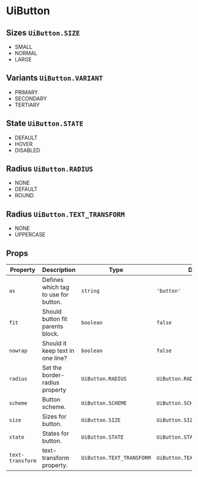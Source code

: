# UiButton

## Sizes `UiButton.SIZE`

-   SMALL
-   NORMAL
-   LARGE

## Variants `UiButton.VARIANT`

-   PRIMARY
-   SECONDARY
-   TERTIARY

## State `UiButton.STATE`

-   DEFAULT
-   HOVER
-   DISABLED

## Radius `UiButton.RADIUS`

-   NONE
-   DEFAULT
-   ROUND

## Radius `UiButton.TEXT_TRANSFORM`

-   NONE
-   UPPERCASE

## Props

| Property         | Description                          | Type                      | Default                        |
| ---------------- | ------------------------------------ | ------------------------- | ------------------------------ |
| `as`             | Defines which tag to use for button. | `string`                  | `'button'`                     |
| `fit`            | Should button fit parents block.     | `boolean`                 | `false`                        |
| `nowrap`         | Should it keep text in one line?     | `boolean`                 | `false`                        |
| `radius`         | Set the border-radius property       | `UiButton.RADIUS`         | `UiButton.RADIUS.DEFAULT`      |
| `scheme`         | Button scheme.                       | `UiButton.SCHEME`         | `UiButton.SCHEME.PRIMARY`      |
| `size`           | Sizes for button.                    | `UiButton.SIZE`           | `UiButton.SIZE.NORMAL`         |
| `state`          | States for button.                   | `UiButton.STATE`          | `UiButton.STATE.DEFAULT`       |
| `text-transform` | text-transform property.             | `UiButton.TEXT_TRANSFORM` | `UiButton.TEXT_TRANSFORM.NONE` |
